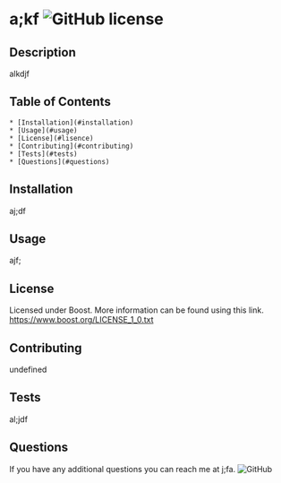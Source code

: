 # a;kf       ![GitHub license](<https://img.shields.io/badge/License-Boost%201.0-lightblue.svg>)

  ## Description

  alkdjf

  ## Table of Contents
    * [Installation](#installation)
    * [Usage](#usage)
    * [License](#lisence)
    * [Contributing](#contributing)
    * [Tests](#tests)
    * [Questions](#questions)

  ## Installation <a name = "installation"></a>
  aj;df
  ## Usage
  ajf;
  ## License
  Licensed under Boost. More information can be found using this link. https://www.boost.org/LICENSE_1_0.txt
  ## Contributing
  undefined
  ## Tests
  al;jdf

  ## Questions
  If you have any additional questions you can reach me at j;fa. ![GitHub](http://github.com/asdflj;)
